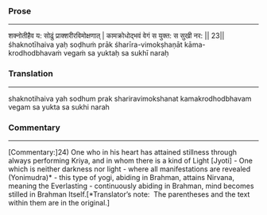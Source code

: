 ### Prose 
 --- 
शक्नोतीहैव य: सोढुं प्राक्शरीरविमोक्षणात् |
कामक्रोधोद्भवं वेगं स युक्त: स सुखी नर: || 23||
śhaknotīhaiva yaḥ soḍhuṁ prāk śharīra-vimokṣhaṇāt
kāma-krodhodbhavaṁ vegaṁ sa yuktaḥ sa sukhī naraḥ

### Translation 
 --- 
shaknotihaiva yah sodhum prak shariravimokshanat kamakrodhodbhavam vegam sa yukta sa sukhi narah

### Commentary 
 --- 
[Commentary:]24) One who in his heart has attained stillness through always performing Kriya, and in whom there is a kind of Light [Jyoti] - One which is neither darkness nor light - where all manifestations are revealed (Yonimudra)* - this type of yogi, abiding in Brahman, attains Nirvana, meaning the Everlasting - continuously abiding in Brahman, mind becomes stilled in Brahman Itself.[*Translator’s note:  The parentheses and the text within them are in the original.]